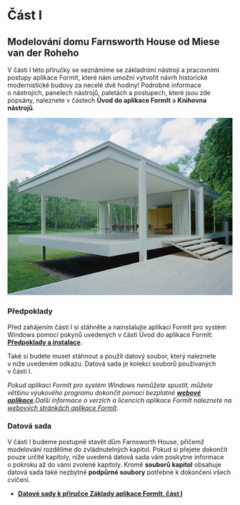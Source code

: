 # Část I

## Modelování domu Farnsworth House od Miese van der Roheho

V části I této příručky se seznámíme se základními nástroji a pracovními postupy aplikace FormIt, které nám umožní vytvořit návrh historické modernistické budovy za necelé dvě hodiny! Podrobné informace o nástrojích, panelech nástrojů, paletách a postupech, které jsou zde popsány, naleznete v částech **Úvod do aplikace FormIt** a **Knihovna nástrojů**.

![Dům Farnsworth House](../../.gitbook/assets/49e004f3-d500-4890-9188-e8a87c1e396a-2.png)

### Předpoklady

Před zahájením části I si stáhněte a nainstalujte aplikaci FormIt pro systém Windows pomocí pokynů uvedených v části Úvod do aplikace FormIt: [**Předpoklady a instalace**](../../formit-introduction/prerequisites-and-installation.md).

Také si budete muset stáhnout a použít datový soubor, který naleznete v níže uvedeném odkazu. Datová sada je kolekcí souborů používaných v části I.

_Pokud aplikaci FormIt pro systém Windows nemůžete spustit, můžete většinu výukového programu dokončit pomocí bezplatné_ [_**webové aplikace**_](https://formit.autodesk.com/app)_.Další informace o verzích a licencích aplikace FormIt naleznete na_ [_webových stránkách aplikace FormIt_](https://formit.autodesk.com).

### Datová sada

V části I budeme postupně stavět dům Farnsworth House, přičemž modelování rozdělíme do zvládnutelných kapitol. Pokud si přejete dokončit pouze určité kapitoly, níže uvedená datová sada vám poskytne informace o pokroku až do vámi zvolené kapitoly. Kromě **souborů kapitol** obsahuje datová sada také nezbytné **podpůrné soubory** potřebné k dokončení všech cvičení.

* [**Datové sady k příručce Základy aplikace FormIt, část I**](https://formit-help.s3.amazonaws.com/FormIt+Primer+Part+1+Datasets.zip)
